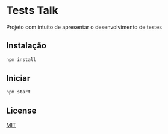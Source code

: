 # Tests Talk

Projeto com intuito de apresentar o desenvolvimento de testes

## Instalação

```bash
npm install
```

## Iniciar

```bash
npm start
```

## License

[MIT](https://choosealicense.com/licenses/mit/)